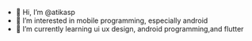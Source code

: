 - 👋 Hi, I’m @atikasp
- 👀 I’m interested in mobile programming, especially android
- 🌱 I’m currently learning ui ux design, android programming,and flutter
<!---
atikasp/atikasp is a ✨ special ✨ repository because its `README.md` (this file) appears on your GitHub profile.
You can click the Preview link to take a look at your changes.
--->
